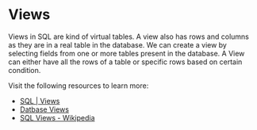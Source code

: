# Views

Views in SQL are kind of virtual tables. A view also has rows and columns as they are in a real table in the database. We can create a view by selecting fields from one or more tables present in the database. A View can either have all the rows of a table or specific rows based on certain condition.

Visit the following resources to learn more:

- [SQL | Views](https://www.geeksforgeeks.org/sql-views/)
- [Datbase Views](https://www.ibm.com/docs/en/eamfoc/7.6.0?topic=structure-views)
- [SQL Views - Wikipedia](<https://en.wikipedia.org/wiki/View_(SQL)>)
